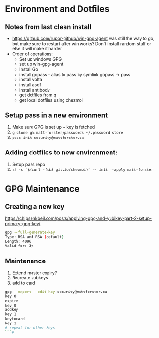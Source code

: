 # Environment and Dotfiles


## Notes from last clean install

- https://github.com/rupor-github/win-gpg-agent was still the way to go, but make sure to restart after win works? Don't install random stuff or else it will make it harder
- Order of operations:
    - Set up windows GPG
    - set up win-gpg-agent
    - Install Go
    - install gopass - alias to pass by symlink gopass -> pass
    - install volta
    - install asdf
    - install antibody
    - get dotfiles from q
    - get local dotfiles using chezmoi

## Setup pass in a new environment

1. Make sure GPG is set up + key is fetched
2. `g clone gh:matt-forster/passwords ~/.password-store`
3. `pass init security@mattforster.ca`

## Adding dotfiles to new environment:

1. Setup pass repo
2. `sh -c "$(curl -fsLS git.io/chezmoi)" -- init --apply matt-forster`

# GPG Maintenance

## Creating a new key

https://chipsenkbeil.com/posts/applying-gpg-and-yubikey-part-2-setup-primary-gpg-key/

```bash
gpg --full-generate-key
Type: RSA and RSA (default)
Length: 4096
Valid for: 3y
```

## Maintenance

1. Extend master expiry?
2. Recreate subkeys
3. add to card

```bash
gpg --expert --edit-key security@mattforster.ca
key 0
expire
key 0
addkey
key 1
keytocard
key 1
# repeat for other keys
```#
